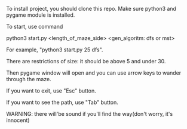 To install project, you should clone this repo.
Make sure python3 and pygame module is installed.

To start, use command

python3 start.py <length_of_maze_side> <gen_algoritm: dfs or mst>

For example, "python3 start.py 25 dfs".

There are restrictions of size: it should be above 5 and under 30.

Then pygame window will open and you can use arrow keys to wander through the maze.

If you want to exit, use "Esc" button. 

If you want to see the path, use "Tab" button.

WARNING: there will'be sound if you'll find the way(don't worry, it's innocent)
